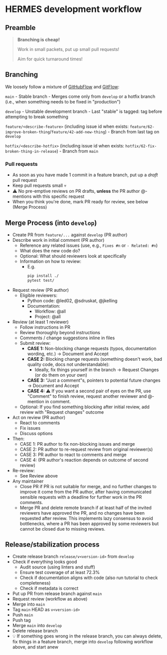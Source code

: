 # HERMES development workflow

## Preamble

> **Branching is cheap!**
>
> Work in small packets, put up small pull requests!
>
> Aim for quick turnaround times!

## Branching

We loosely follow a mixture of [GitHubFlow](https://docs.github.com/en/get-started/quickstart/github-flow) and [GitFlow](https://nvie.com/posts/a-successful-git-branching-model/):

`main`
    - Stable branch
    - Merges come only from `develop` or a hotfix branch (i.e., when something needs to be fixed in "production")

`develop`
    - Unstable development branch
    - Last "stable" is tagged: tag before attempting to break something

`feature/<describe-feature>` (including issue id when exists: `feature/62-improve-broken-thing`/`feature/42-add-new-thing`)
    - Branch from last tag on `develop`

`hotfix/<describe-hotfix>` (including issue id when exists: `hotfix/62-fix-broken-thing-in-release`)
    - Branch from `main`

### Pull requests

- As soon as you have made 1 commit in a feature branch, put up a *draft* pull request
- Keep pull requests small :skull: 
- :warning: No pre-emptive reviews on PR drafts, **unless** the PR author @-mentions with this specific request
- When you think you're done, mark PR ready for review, see below (Merge Process)

## Merge Process (into `develop`)

- Create PR from `feature/...` against `develop` (PR author)
- Describe work in initial comment (PR author)
    - Reference any related issues (use, e.g., `Fixes #n` or `- Related: #n`)
    - What does the new code do?
    - Optional: What should reviewers look at specifically
    - Information on how to review:
        - E.g.
          ```bash
          pip install ./
          pytest test/
          ```
- Request review (PR author)
    - Eligible reviewers:
        - Python code: @led02, @sdruskat, @jkelling
        - Documentation:
            - Workflow: @all
            - Project: @all
- Review (at least 1 reviewer)
    - Follow instructions in PR
    - Review thoroughly beyond instructions
    - Comments / change suggestions inline in files
    - Submit review:
        - **CASE 1:** Non-blocking change requests (typos, documentation wording, etc.) -> Document and Accept
        - **CASE 2:** Blocking change requests (something doesn't work, bad quality code, docs not understandable):
            - Ideally, fix things yourself in the branch -> Request Changes (or do them on your own)
        - **CASE 3:** "Just a comment"s, pointers to potential future changes -> Document and Accept
        - **CASE 4:** :warning: If you want a second pair of eyes on the PR, use "Comment" to finish review, request another reviewer and @-mention in comment.
    - Optional: If you find something blocking after initial review, add review with "Request changes" outcome
- Act on review (PR author)
    - React to comments
    - Fix issues
    - Discuss options
- Then:
    - CASE 1: PR author to fix non-blocking issues and merge
    - CASE 2: PR author to re-request review from original reviewer(s)
    - CASE 3: PR author to react to comments and merge
    - CASE 4: (PR author's reaction depends on outcome of second review)
- Re-review:
    - See Review above
- Any maintainer
    - Close PR if PR is not suitable for merge, and no further changes to improve it come from the PR author,
      after having communicated sensible requests with a deadline for further work in the PR comments.
    - Merge PR and delete remote branch if at least half of the invited reviewers have approved the PR, and no changes have been requested after review.
      This implements lazy consensus to avoid bottlenecks, where a PR has been approved by some reviewers but cannot be closed due to missing reviews.

## Release/stabilization process

- Create release branch `release/v<version-id>` from `develop`
- Check if everything looks good
    - Audit source (using linters and stuff)
    - Ensure test coverage of at least 72.3%
    - Check if documentation aligns with code (also run tutorial to check completeness)
    - Check if metadata is correct
- Put up PR from release branch against `main`
- Request review (workflow as above)
- Merge into `main`
- Tag `main` HEAD as `v<version-id>`
- Push `main`
- Push tag
- Merge `main` into `develop`
- Delete release branch
- :bulb: If something goes wrong in the release branch, you can always delete, fix things in a feature branch, merge into `develop` following workflow above, and start anew
